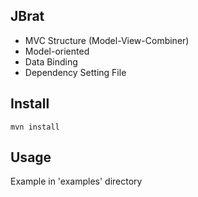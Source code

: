 ## JBrat
- MVC Structure (Model-View-Combiner)
- Model-oriented
- Data Binding
- Dependency Setting File

## Install
    mvn install


## Usage
Example in 'examples' directory
